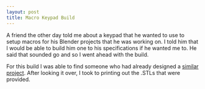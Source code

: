 ```yaml
---
layout: post
title: Macro Keypad Build
---
```


A friend the other day told me about a keypad that he wanted to use to setup macros for his Blender projects that he was working on. I told him that I would be able to build him one to his specifications if he wanted me to. He said that sounded go and so I went ahead with the build. 

For this build I was able to find someone who had already designed a [similar project](https://github.com/KikiHobbyRepair/Macro-Keyboard). After looking it over, I took to printing out the .STLs that were provided. 